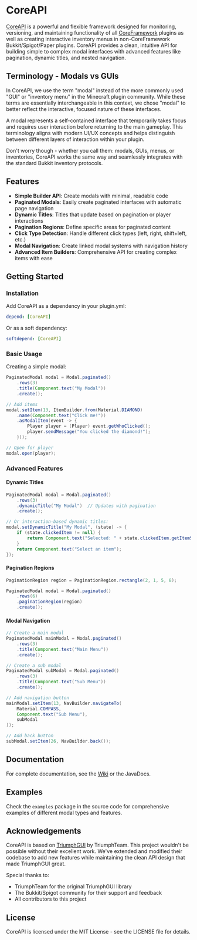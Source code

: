 # CoreAPI

[CoreAPI](https://github.com/RhythmKnights/CoreAPI) is a powerful and flexible framework designed for monitoring, versioning, and maintaining functionality of all [CoreFramework](https://github.com/RhythmKnights/CoreFramework) plugins as well as creating interactive inventory menus in non-CoreFramework Bukkit/Spigot/Paper plugins. CoreAPI provides a clean, intuitive API for building simple to complex modal interfaces with advanced features like pagination, dynamic titles, and nested navigation.

## Terminology - Modals vs GUIs

In CoreAPI, we use the term "modal" instead of the more commonly used "GUI" or "inventory menu" in the Minecraft plugin community. While these terms are essentially interchangeable in this context, we chose "modal" to better reflect the interactive, focused nature of these interfaces.

A modal represents a self-contained interface that temporarily takes focus and requires user interaction before returning to the main gameplay. This terminology aligns with modern UI/UX concepts and helps distinguish between different layers of interaction within your plugin.

Don't worry though - whether you call them: modals, GUIs, menus, or inventories, CoreAPI works the same way and seamlessly integrates with the standard Bukkit inventory protocols.

## Features

- **Simple Builder API**: Create modals with minimal, readable code
- **Paginated Modals**: Easily create paginated interfaces with automatic page navigation
- **Dynamic Titles**: Titles that update based on pagination or player interactions
- **Pagination Regions**: Define specific areas for paginated content
- **Click Type Detection**: Handle different click types (left, right, shift+left, etc.)
- **Modal Navigation**: Create linked modal systems with navigation history
- **Advanced Item Builders**: Comprehensive API for creating complex items with ease

## Getting Started

### Installation

Add CoreAPI as a dependency in your plugin.yml:
```yaml
depend: [CoreAPI]
```

Or as a soft dependency:
```yaml
softdepend: [CoreAPI]
```

### Basic Usage

Creating a simple modal:
```java
PaginatedModal modal = Modal.paginated()
    .rows(3)
    .title(Component.text("My Modal"))
    .create();

// Add items
modal.setItem(13, ItemBuilder.from(Material.DIAMOND)
    .name(Component.text("Click me!"))
    .asModalItem(event -> {
        Player player = (Player) event.getWhoClicked();
        player.sendMessage("You clicked the diamond!");
    }));

// Open for player
modal.open(player);
```

### Advanced Features

#### Dynamic Titles

```java
PaginatedModal modal = Modal.paginated()
    .rows(3)
    .dynamicTitle("My Modal")  // Updates with pagination
    .create();

// Or interaction-based dynamic titles:
modal.setDynamicTitle("My Modal", (state) -> {
    if (state.clickedItem != null) {
        return Component.text("Selected: " + state.clickedItem.getItemStack().getType().name());
    }
    return Component.text("Select an item");
});
```

#### Pagination Regions

```java
PaginationRegion region = PaginationRegion.rectangle(2, 1, 5, 8);

PaginatedModal modal = Modal.paginated()
    .rows(6)
    .paginationRegion(region)
    .create();
```

#### Modal Navigation

```java
// Create a main modal
PaginatedModal mainModal = Modal.paginated()
    .rows(3)
    .title(Component.text("Main Menu"))
    .create();

// Create a sub modal
PaginatedModal subModal = Modal.paginated()
    .rows(3)
    .title(Component.text("Sub Menu"))
    .create();

// Add navigation button
mainModal.setItem(13, NavBuilder.navigateTo(
    Material.COMPASS,
    Component.text("Sub Menu"),
    subModal
));

// Add back button
subModal.setItem(26, NavBuilder.back());
```

## Documentation

For complete documentation, see the [Wiki](https://github.com/rhythmknights/CoreAPI/wiki) or the JavaDocs.

## Examples

Check the `examples` package in the source code for comprehensive examples of different modal types and features.

## Acknowledgements

CoreAPI is based on [TriumphGUI](https://github.com/TriumphTeam/triumph-gui) by TriumphTeam. This project wouldn't be possible without their excellent work. We've extended and modified their codebase to add new features while maintaining the clean API design that made TriumphGUI great.

Special thanks to:
- TriumphTeam for the original TriumphGUI library
- The Bukkit/Spigot community for their support and feedback
- All contributors to this project

## License

CoreAPI is licensed under the MIT License - see the LICENSE file for details.
